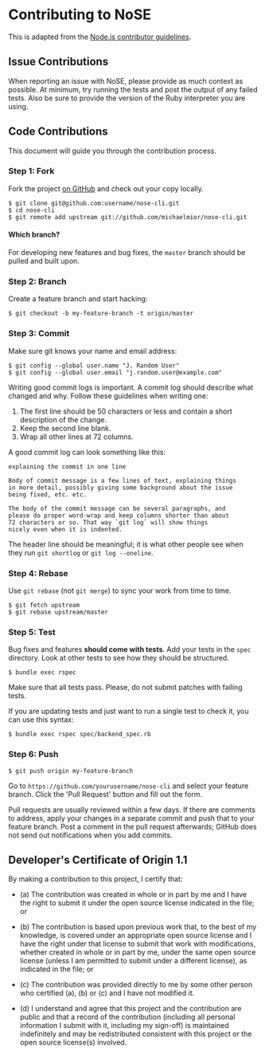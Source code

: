 # Contributing to NoSE

This is adapted from the [Node.js contributor guidelines](https://github.com/nodejs/node/blob/master/CONTRIBUTING.md).

## Issue Contributions

When reporting an issue with NoSE, please provide as much context as possible.
At minimum, try running the tests and post the output of any failed tests.
Also be sure to provide the version of the Ruby interpreter you are using.

## Code Contributions

This document will guide you through the contribution process.

### Step 1: Fork

Fork the project [on GitHub](https://github.com/michaelmior/nose-cli) and check out your
copy locally.

```text
$ git clone git@github.com:username/nose-cli.git
$ cd nose-cli
$ git remote add upstream git://github.com/michaelmior/nose-cli.git
```

#### Which branch?

For developing new features and bug fixes, the `master` branch should be pulled
and built upon.

### Step 2: Branch

Create a feature branch and start hacking:

```text
$ git checkout -b my-feature-branch -t origin/master
```

### Step 3: Commit

Make sure git knows your name and email address:

```text
$ git config --global user.name "J. Random User"
$ git config --global user.email "j.random.user@example.com"
```

Writing good commit logs is important. A commit log should describe what
changed and why. Follow these guidelines when writing one:

1. The first line should be 50 characters or less and contain a short
   description of the change.
2. Keep the second line blank.
3. Wrap all other lines at 72 columns.

A good commit log can look something like this:

```
explaining the commit in one line

Body of commit message is a few lines of text, explaining things
in more detail, possibly giving some background about the issue
being fixed, etc. etc.

The body of the commit message can be several paragraphs, and
please do proper word-wrap and keep columns shorter than about
72 characters or so. That way `git log` will show things
nicely even when it is indented.
```

The header line should be meaningful; it is what other people see when they
run `git shortlog` or `git log --oneline`.

### Step 4: Rebase

Use `git rebase` (not `git merge`) to sync your work from time to time.

```text
$ git fetch upstream
$ git rebase upstream/master
```

### Step 5: Test

Bug fixes and features **should come with tests**. Add your tests in the
`spec` directory. Look at other tests to see how they should be
structured.

```text
$ bundle exec rspec
```

Make sure that all tests pass. Please, do not submit
patches with failing tests.

If you are updating tests and just want to run a single test to check it, you
can use this syntax:

```text
$ bundle exec rspec spec/backend_spec.rb
```

### Step 6: Push

```text
$ git push origin my-feature-branch
```

Go to `https://github.com/yourusername/nose-cli` and select your feature branch.
Click the 'Pull Request' button and fill out the form.

Pull requests are usually reviewed within a few days. If there are comments
to address, apply your changes in a separate commit and push that to your
feature branch. Post a comment in the pull request afterwards; GitHub does
not send out notifications when you add commits.


## Developer's Certificate of Origin 1.1

By making a contribution to this project, I certify that:

* (a) The contribution was created in whole or in part by me and I
  have the right to submit it under the open source license
  indicated in the file; or

* (b) The contribution is based upon previous work that, to the best
  of my knowledge, is covered under an appropriate open source
  license and I have the right under that license to submit that
  work with modifications, whether created in whole or in part
  by me, under the same open source license (unless I am
  permitted to submit under a different license), as indicated
  in the file; or

* (c) The contribution was provided directly to me by some other
  person who certified (a), (b) or (c) and I have not modified
  it.

* (d) I understand and agree that this project and the contribution
  are public and that a record of the contribution (including all
  personal information I submit with it, including my sign-off) is
  maintained indefinitely and may be redistributed consistent with
  this project or the open source license(s) involved.
